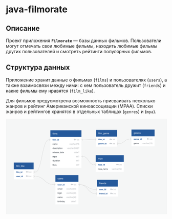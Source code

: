 # java-filmorate


## Описание
Проект приложения **`Filmorate`** — базы данных фильмов. Пользователи могут отмечать свои любимые фильмы, находить любимые фильмы других пользователей и смотреть рейтинги популярных фильмов.

## Структура данных

Приложение хранит данные о фильмах (`films`) и пользователях (`users`), а также взаимосвязи между ними: с кем пользователь дружит (`friends`) и какие фильмы ему нравятся (`film_like`). 

Для фильмов предусмотрена возможность присваивать несколько жанров и рейтинг Американской киноассоциации (MPAA). Списки жанров и рейтингов хранятся в отдельных таблицах (`genres`) и (`mpa`).

![ER-диаграмма приложения Filmorate](/java-filmorate-erd.png)
